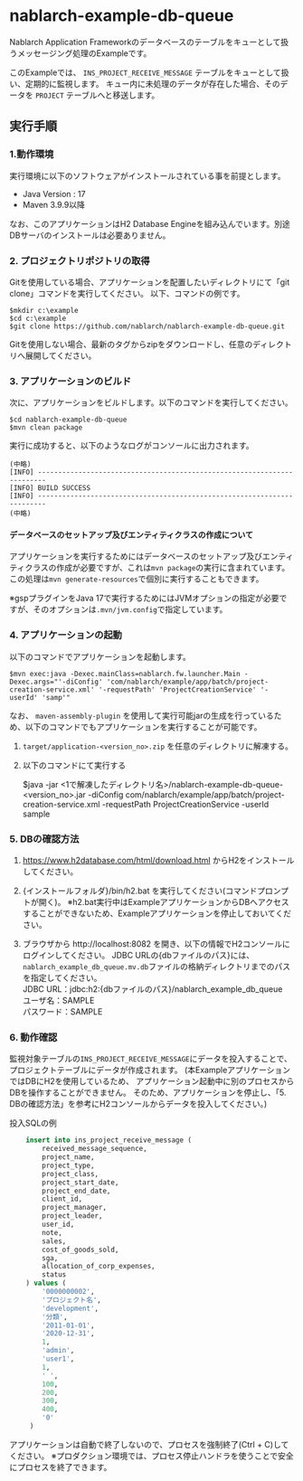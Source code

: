 # nablarch-example-db-queue

Nablarch Application Frameworkのデータベースのテーブルをキューとして扱うメッセージング処理のExampleです。

このExampleでは、 ``INS_PROJECT_RECEIVE_MESSAGE`` テーブルをキューとして扱い、定期的に監視します。
キュー内に未処理のデータが存在した場合、そのデータを ``PROJECT`` テーブルへと移送します。

## 実行手順

### 1.動作環境
実行環境に以下のソフトウェアがインストールされている事を前提とします。
* Java Version : 17
* Maven 3.9.9以降

なお、このアプリケーションはH2 Database Engineを組み込んでいます。別途DBサーバのインストールは必要ありません。

### 2. プロジェクトリポジトリの取得
Gitを使用している場合、アプリケーションを配置したいディレクトリにて「git clone」コマンドを実行してください。
以下、コマンドの例です。

    $mkdir c:\example
    $cd c:\example
    $git clone https://github.com/nablarch/nablarch-example-db-queue.git

Gitを使用しない場合、最新のタグからzipをダウンロードし、任意のディレクトリへ展開してください。

### 3. アプリケーションのビルド
次に、アプリケーションをビルドします。以下のコマンドを実行してください。

    $cd nablarch-example-db-queue
    $mvn clean package


実行に成功すると、以下のようなログがコンソールに出力されます。

    (中略)
    [INFO] ------------------------------------------------------------------------
    [INFO] BUILD SUCCESS
    [INFO] ------------------------------------------------------------------------
    (中略)

#### データベースのセットアップ及びエンティティクラスの作成について

アプリケーションを実行するためにはデータベースのセットアップ及びエンティティクラスの作成が必要ですが、これは`mvn package`の実行に含まれています。
この処理は`mvn generate-resources`で個別に実行することもできます。

※gspプラグインをJava 17で実行するためにはJVMオプションの指定が必要ですが、そのオプションは`.mvn/jvm.config`で指定しています。

### 4. アプリケーションの起動
以下のコマンドでアプリケーションを起動します。

    $mvn exec:java -Dexec.mainClass=nablarch.fw.launcher.Main -Dexec.args="'-diConfig' 'com/nablarch/example/app/batch/project-creation-service.xml' '-requestPath' 'ProjectCreationService' '-userId' 'samp'"

なお、 `maven-assembly-plugin` を使用して実行可能jarの生成を行っているため、以下のコマンドでもアプリケーションを実行することが可能です。

1. ``target/application-<version_no>.zip`` を任意のディレクトリに解凍する。
2. 以下のコマンドにて実行する


    $java -jar <1で解凍したディレクトリ名>/nablarch-example-db-queue-<version_no>.jar -diConfig com/nablarch/example/app/batch/project-creation-service.xml -requestPath ProjectCreationService -userId sample

### 5. DBの確認方法

1. https://www.h2database.com/html/download.html からH2をインストールしてください。  

2. {インストールフォルダ}/bin/h2.bat を実行してください(コマンドプロンプトが開く)。
  ※h2.bat実行中はExampleアプリケーションからDBへアクセスすることができないため、Exampleアプリケーションを停止しておいてください。

3. ブラウザから http://localhost:8082 を開き、以下の情報でH2コンソールにログインしてください。
   JDBC URLの{dbファイルのパス}には、`nablarch_example_db_queue.mv.db`ファイルの格納ディレクトリまでのパスを指定してください。  
  JDBC URL：jdbc:h2:{dbファイルのパス}/nablarch_example_db_queue  
  ユーザ名：SAMPLE  
  パスワード：SAMPLE  

### 6. 動作確認
監視対象テーブルの``INS_PROJECT_RECEIVE_MESSAGE``にデータを投入することで、
プロジェクトテーブルにデータが作成されます。
(本ExampleアプリケーションではDBにH2を使用しているため、
アプリケーション起動中に別のプロセスからDBを操作することができません。
そのため、アプリケーションを停止し、「5. DBの確認方法」を参考にH2コンソールからデータを投入してください。)

投入SQLの例
```sql
    insert into ins_project_receive_message (
        received_message_sequence,
        project_name,
        project_type,
        project_class,
        project_start_date,
        project_end_date,
        client_id,
        project_manager,
        project_leader,
        user_id,
        note,
        sales,
        cost_of_goods_sold,
        sga,
        allocation_of_corp_expenses,
        status
    ) values (
        '0000000002',
        'プロジェクト名',
        'development',
        '分類',
        '2011-01-01',
        '2020-12-31',
        1,
        'admin',
        'user1',
        1,
        ' ',
        100,
        200,
        300,
        400,
        '0'
     )
```

アプリケーションは自動で終了しないので、プロセスを強制終了(Ctrl + C)してください。
※プロダクション環境では、プロセス停止ハンドラを使うことで安全にプロセスを終了できます。
